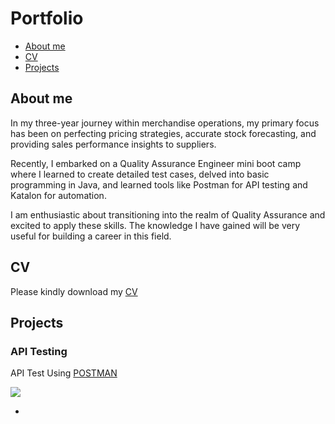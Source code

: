 # Portfolio
- [About me](#Aboutme)
- [CV](#CV)
- [Projects](#Projects)

## About me
In my three-year journey within merchandise operations, my primary focus has been on perfecting pricing strategies, accurate stock forecasting, and providing sales performance insights to suppliers.

Recently, I embarked on a Quality Assurance Engineer mini boot camp where I learned to create detailed test cases, delved into basic programming in Java, and learned tools like Postman for API testing and Katalon for automation.

I am enthusiastic about transitioning into the realm of Quality Assurance and excited to apply these skills. The knowledge I have gained will be very useful for building a career in this field.

## CV
Please kindly download my [CV](https://drive.google.com/file/d/1-9qC53XblKxrhgn6vHO8sZxNAeUBOTBT/view?usp=sharing) 

## Projects

### API Testing

API Test Using [POSTMAN](https://www.postman.com/)

<a href="https://www.postman.com//"><img src="https://upload.wikimedia.org/wikipedia/commons/c/c2/Postman_%28software%29.png" /></a><br />

- 


